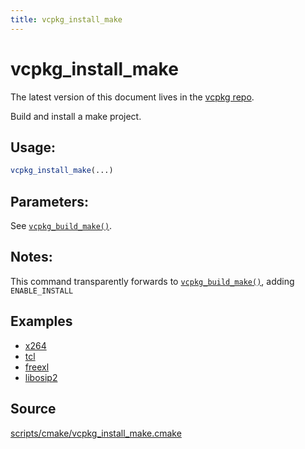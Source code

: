 ```yaml
---
title: vcpkg_install_make
---
```


# vcpkg_install_make

The latest version of this document lives in the [vcpkg repo](https://github.com/Microsoft/vcpkg/blob/master/docs/maintainers/vcpkg_install_make.md).

Build and install a make project.

## Usage:
```cmake
vcpkg_install_make(...)
```

## Parameters:
See [`vcpkg_build_make()`](vcpkg_build_make.md).

## Notes:
This command transparently forwards to [`vcpkg_build_make()`](vcpkg_build_make.md), adding `ENABLE_INSTALL`

## Examples

* [x264](https://github.com/Microsoft/vcpkg/blob/master/ports/x264/portfile.cmake)
* [tcl](https://github.com/Microsoft/vcpkg/blob/master/ports/tcl/portfile.cmake)
* [freexl](https://github.com/Microsoft/vcpkg/blob/master/ports/freexl/portfile.cmake)
* [libosip2](https://github.com/Microsoft/vcpkg/blob/master/ports/libosip2/portfile.cmake)

## Source
[scripts/cmake/vcpkg\_install\_make.cmake](https://github.com/Microsoft/vcpkg/blob/master/scripts/cmake/vcpkg_install_make.cmake)

